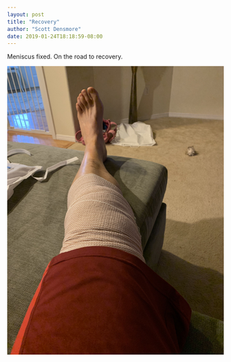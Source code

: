 ```yaml
---
layout: post
title: "Recovery"
author: "Scott Densmore"
date: 2019-01-24T18:18:59-08:00
---
```


Meniscus fixed. On the road to recovery.

![Fixed](/assets/img/img_0237.jpg)
